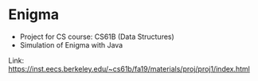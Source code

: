 # Enigma

- Project for CS course: CS61B (Data Structures)
- Simulation of Enigma with Java

Link: https://inst.eecs.berkeley.edu/~cs61b/fa19/materials/proj/proj1/index.html
